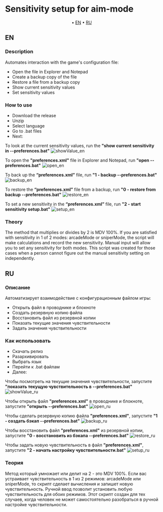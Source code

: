 # Sensitivity setup for aim-mode

<p align="center">
	&bull; <a href="#en">EN</a> &bull; <a href="#ru">RU</a> 
</p>

## EN

### Description

Automates interaction with the game's configuration file:
- Open the file in Explorer and Notepad
- Create a backup copy of the file
- Restore a file from a backup copy
- Show current sensitivity values
- Set sensitivity values

### How to use

- Download the release
- Unzip
- Select language
- Go to .bat files
- Next:

To look at the current sensitivity values, run the **"show current sensitivity in --preferences.bat"**
![showValue_en](assets/images/showValue_en.jpg)

To open the **"preferences.xml"** file in Explorer and Notepad, run **"open --preferences.bat"**
![open_en](assets/images/open_en.jpg)

To back up the **“preferences.xml”** file, run **"1 - backup --preferences.bat"**
![backup_en](assets/images/backup_en.jpg)

To restore the **“preferences.xml”** file from a backup, run **"0 - restore from backup --preferences.bat"**
![restore_en](assets/images/restore_en.jpg)

To set a new sensitivity in the **“preferences.xml”** file, run **"2 - start sensitivity setup.bat"**
![setup_en](assets/images/setup_en.jpg)


### Theory

The method that multiplies or divides by 2 is MDV 100%. 
If you are satisfied with sensitivity in 1 of 2 modes: arcadeMode or sniperMode, the script will make calculations and record the new sensitivity. 
Manual input will allow you to set any sensitivity for both modes. 
This script was created for those cases when a person cannot figure out the manual sensitivity setting on independently.

## RU

### Описание

Автоматизирует взаимодействие с конфигурационным файлом игры:
- Открыть файл в проводнике и блокноте
- Создать резервную копию файла
- Восстановить файл из резервной копии
- Показать текущие значения чувствительности
- Задать значения чувствительности

### Как использовать

- Скачать релиз
- Разархивировать
- Выбрать язык
- Перейти к .bat файлам
- Далее:

Чтобы посмотреть на текущие значения чувствительности, запустите **"показать текущую чувствительность в --preferences.bat"**
![showValue_ru](assets/images/showValue_ru.jpg)

Чтобы открыть файл **"preferences.xml"** в проводнике и блокноте, запустите **"открыть --preferences.bat"**
![open_ru](assets/images/open_ru.jpg)

Чтобы сделать резервную копию файла **"preferences.xml"**, запустите **"1 - создать бэкап --preferences.bat"**
![backup_ru](assets/images/backup_ru.jpg)

Чтобы восстановить файл **"preferences.xml"** из резервной копии, запустите **"0 - восстановить из бэкапа --preferences.bat"**
![restore_ru](assets/images/restore_ru.jpg)

Чтобы задать новую чувствительность в файл **"preferences.xml"**, запустите **"2 - начать настройку чувствительности.bat"**
![setup_ru](assets/images/setup_ru.jpg)

### Теория

Метод который умножает или делит на 2 - это MDV 100%. 
Если вас устраивает чувствительность в 1 из 2 режимов: arcadeMode или sniperMode, то скрипт сделает вычисления и запишет новую чувствительность. 
Ручной ввод позволит установить любую чувствительность для обоих режимов. 
Этот скрипт создан для тех случаев, когда человек не может самостоятельно разобраться в ручной настройке чувствительности.